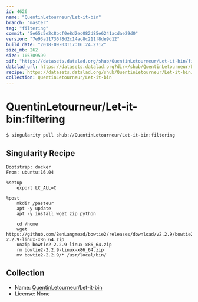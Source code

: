 ```yaml
---
id: 4626
name: "QuentinLetourneur/Let-it-bin"
branch: "master"
tag: "filtering"
commit: "5e65c5e2c8bcf0e8d2ec082d85e6241acdae29d0"
version: "7e93a11736f8d2c14ac8c211f8de9d12"
build_date: "2018-09-03T17:16:24.271Z"
size_mb: 262
size: 105709599
sif: "https://datasets.datalad.org/shub/QuentinLetourneur/Let-it-bin/filtering/2018-09-03-5e65c5e2-7e93a117/7e93a11736f8d2c14ac8c211f8de9d12.simg"
datalad_url: https://datasets.datalad.org?dir=/shub/QuentinLetourneur/Let-it-bin/filtering/2018-09-03-5e65c5e2-7e93a117/
recipe: https://datasets.datalad.org/shub/QuentinLetourneur/Let-it-bin/filtering/2018-09-03-5e65c5e2-7e93a117/Singularity
collection: QuentinLetourneur/Let-it-bin
---
```


# QuentinLetourneur/Let-it-bin:filtering

```bash
$ singularity pull shub://QuentinLetourneur/Let-it-bin:filtering
```

## Singularity Recipe

```singularity
Bootstrap: docker
From: ubuntu:16.04

%setup
	export LC_ALL=C

%post
    mkdir /pasteur
    apt -y update
    apt -y install wget zip python
    
	cd /home
    wget https://github.com/BenLangmead/bowtie2/releases/download/v2.2.9/bowtie2-2.2.9-linux-x86_64.zip
    unzip bowtie2-2.2.9-linux-x86_64.zip
    rm bowtie2-2.2.9-linux-x86_64.zip
    mv bowtie2-2.2.9/* /usr/local/bin/
```

## Collection

 - Name: [QuentinLetourneur/Let-it-bin](https://github.com/QuentinLetourneur/Let-it-bin)
 - License: None

